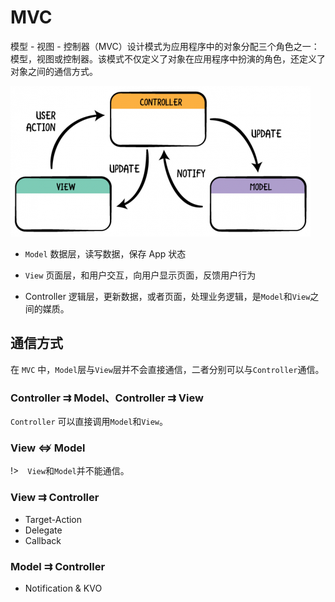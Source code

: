 # MVC

模型 - 视图 - 控制器（MVC）设计模式为应用程序中的对象分配三个角色之一：模型，视图或控制器。该模式不仅定义了对象在应用程序中扮演的角色，还定义了对象之间的通信方式。

![mvc.png](_images/diagram-mvc.png)


- `Model` 数据层，读写数据，保存 App 状态

- `View` 页面层，和用户交互，向用户显示页面，反馈用户行为

- Controller 逻辑层，更新数据，或者页面，处理业务逻辑，是`Model`和`View`之间的媒质。

## 通信方式

在 `MVC` 中，`Model`层与`View`层并不会直接通信，二者分别可以与`Controller`通信。

### Controller ⇉ Model、Controller ⇉ View

`Controller` 可以直接调用`Model`和`View`。

### View ⇎ Model

!>　`View`和`Model`并不能通信。

### View ⇉ Controller

- Target-Action
- Delegate
- Callback

### Model ⇉ Controller

- Notification & KVO

